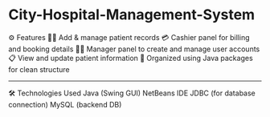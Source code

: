 # City-Hospital-Management-System

⚙️ Features
👨‍⚕️ Add & manage patient records
💳 Cashier panel for billing and booking details
🧑‍💼 Manager panel to create and manage user accounts
📋 View and update patient information
📁 Organized using Java packages for clean structure

----------------------------------------------------------------------

🛠️ Technologies Used
Java (Swing GUI)
NetBeans IDE
JDBC (for database connection)
MySQL (backend DB)
